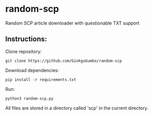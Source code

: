 # random-scp
Random SCP article downloader with questionable TXT support

## Instructions:

Clone repository:
```
git clone https://github.com/GinkgoGumbo/random-scp
```

Download dependencies:
```
pip install -r requirements.txt
```

Run:
```
python3 random-scp.py
```

All files are stored in a directory called 'scp' in the current directory.
